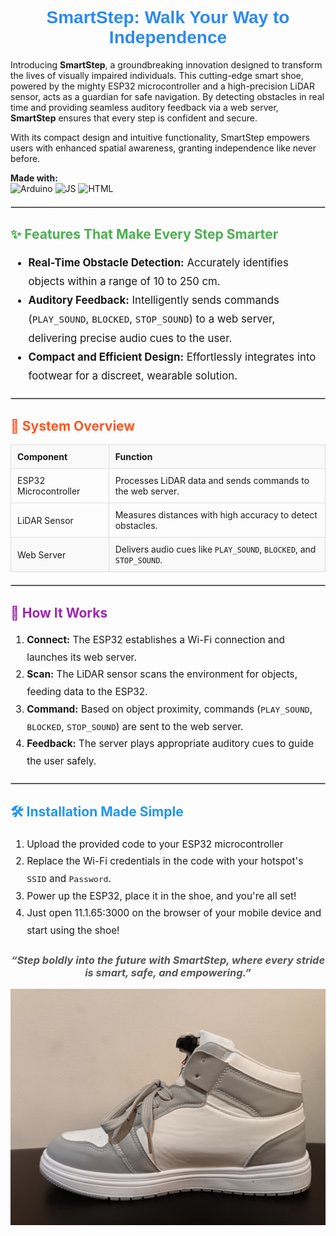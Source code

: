 <h1 style="text-align: center; color: #2d89ef; font-family: 'Arial', sans-serif;">SmartStep: Walk Your Way to Independence</h1>

Introducing <strong>SmartStep</strong>, a groundbreaking innovation designed to transform the lives of visually impaired individuals. This cutting-edge smart shoe, powered by the mighty ESP32 microcontroller and a high-precision LiDAR sensor, acts as a guardian for safe navigation. By detecting obstacles in real time and providing seamless auditory feedback via a web server, <strong>SmartStep</strong> ensures that every step is confident and secure. 

With its compact design and intuitive functionality, SmartStep empowers users with enhanced spatial awareness, granting independence like never before.

**Made with:**
<br>
![Arduino](https://img.shields.io/badge/Arduino-00979D?style=for-the-badge&logo=Arduino&logoColor=white)
![JS](https://img.shields.io/badge/JavaScript-323330?style=for-the-badge&logo=javascript&logoColor=F7DF1E)
![HTML](https://img.shields.io/badge/HTML5-E34F26?style=for-the-badge&logo=html5&logoColor=white)

<hr style="border: 1px solid #ccc; margin: 20px 0;">

<h2 style="color: #4CAF50;">✨ Features That Make Every Step Smarter</h2>
<ul style="font-size: 1.2em; line-height: 1.8;">
  <li><strong>Real-Time Obstacle Detection:</strong> Accurately identifies objects within a range of 10 to 250 cm.</li>
  <li><strong>Auditory Feedback:</strong> Intelligently sends commands (<code>PLAY_SOUND</code>, <code>BLOCKED</code>, <code>STOP_SOUND</code>) to a web server, delivering precise audio cues to the user.</li>
  <li><strong>Compact and Efficient Design:</strong> Effortlessly integrates into footwear for a discreet, wearable solution.</li>
</ul>

<hr style="border: 1px solid #ccc; margin: 20px 0;">

<h2 style="color: #FF5722;">🔧 System Overview</h2>
<table style="width: 100%; border-collapse: collapse; text-align: left; font-size: 1em;">
  <tr style="background-color: #f9f9f9;">
    <th style="padding: 10px; border: 1px solid #ddd;">Component</th>
    <th style="padding: 10px; border: 1px solid #ddd;">Function</th>
  </tr>
  <tr>
    <td style="padding: 10px; border: 1px solid #ddd;">ESP32 Microcontroller</td>
    <td style="padding: 10px; border: 1px solid #ddd;">Processes LiDAR data and sends commands to the web server.</td>
  </tr>
  <tr>
    <td style="padding: 10px; border: 1px solid #ddd;">LiDAR Sensor</td>
    <td style="padding: 10px; border: 1px solid #ddd;">Measures distances with high accuracy to detect obstacles.</td>
  </tr>
  <tr style="background-color: #f9f9f9;">
    <td style="padding: 10px; border: 1px solid #ddd;">Web Server</td>
    <td style="padding: 10px; border: 1px solid #ddd;">Delivers audio cues like <code>PLAY_SOUND</code>, <code>BLOCKED</code>, and <code>STOP_SOUND</code>.</td>
  </tr>
</table>

<hr style="border: 1px solid #ccc; margin: 20px 0;">

<h2 style="color: #9C27B0;">🚀 How It Works</h2>
<ol style="font-size: 1.1em; line-height: 1.8;">
  <li><strong>Connect:</strong> The ESP32 establishes a Wi-Fi connection and launches its web server.</li>
  <li><strong>Scan:</strong> The LiDAR sensor scans the environment for objects, feeding data to the ESP32.</li>
  <li><strong>Command:</strong> Based on object proximity, commands (<code>PLAY_SOUND</code>, <code>BLOCKED</code>, <code>STOP_SOUND</code>) are sent to the web server.</li>
  <li><strong>Feedback:</strong> The server plays appropriate auditory cues to guide the user safely.</li>
</ol>

<hr style="border: 1px solid #ccc; margin: 20px 0;">

<h2 style="color: #2196F3;">🛠️ Installation Made Simple</h2>
<ol style="font-size: 1.1em; line-height: 1.8;">
  <li>Upload the provided code to your ESP32 microcontroller</li>
  <li>Replace the Wi-Fi credentials in the code with your hotspot's <code>SSID</code> and <code>Password</code>.</li>
  <li>Power up the ESP32, place it in the shoe, and you're all set!</li>
  <li>Just open 11.1.65:3000 on the browser of your mobile device and start using the shoe!</li>
</ol>

<h3 style="text-align: center; font-style: italic; color: #555;">“Step boldly into the future with SmartStep, where every stride is smart, safe, and empowering.”</h3>

![SmartStep: Innovative Assistive Shoe](readme-image.jpg)
